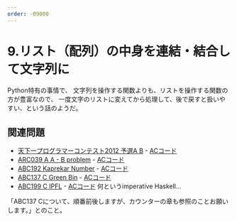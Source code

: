 ```yaml
---
order: -09000
---
```

# 9.リスト（配列）の中身を連結・結合して文字列に

Python特有の事情で、
文字列を操作する関数よりも、リストを操作する関数の方が豊富なので、
一度文字のリストに変えてから処理して、後で戻すと扱いやすい、という話のようだ。

## 関連問題

- [天下一プログラマーコンテスト2012 予選A B](https://atcoder.jp/contests/tenka1-2012-quala/tasks/tenka1_2012_qualA_2) - [ACコード](https://atcoder.jp/contests/tenka1-2012-quala/submissions/28656558)
- [ARC039 A A - B problem](https://atcoder.jp/contests/arc039/tasks/arc039_a) - [ACコード](https://atcoder.jp/contests/arc039/submissions/28656789)
- [ABC192 Kaprekar Number](https://atcoder.jp/contests/abc192/tasks/abc192_c) - [ACコード](https://atcoder.jp/contests/abc192/submissions/20409087)
- [ABC137 C Green Bin](https://atcoder.jp/contests/abc137/tasks/abc137_c) - [ACコード](https://atcoder.jp/contests/abc137/submissions/22746507)
- [ABC199 C IPFL](https://atcoder.jp/contests/abc199/tasks/abc199_c) - [ACコード](https://atcoder.jp/contests/abc199/submissions/22747708) 何というimperative Haskell...

「ABC137 Cについて、順番前後しますが、カウンターの章も参照のことお願いします。」とのこと。
